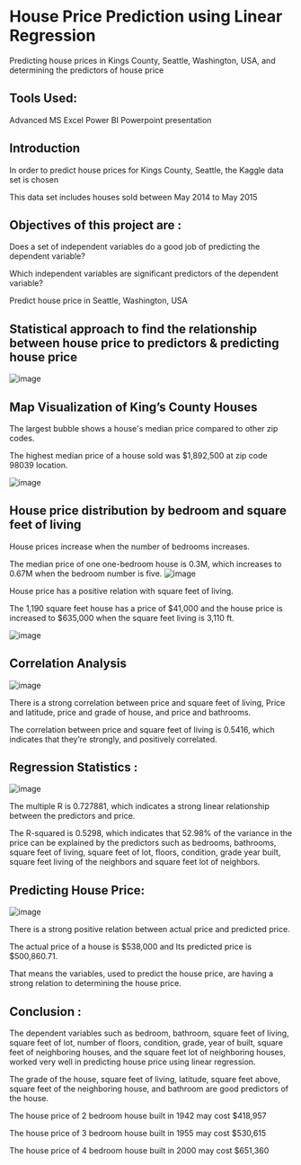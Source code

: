 # House Price Prediction using Linear Regression


Predicting  house prices in Kings County, Seattle, Washington, USA, and determining the predictors of house price

## Tools Used:

Advanced MS Excel
Power BI
Powerpoint presentation


## Introduction

In order to predict house prices for Kings County, Seattle, the Kaggle  data set is chosen 

This data set includes houses sold between May 2014 to May 2015

## Objectives of this project are :
Does a set of independent variables do a good job of predicting the dependent variable?

Which independent variables are significant predictors of the dependent variable?

Predict house price in Seattle, Washington, USA

## Statistical approach to find the relationship between house price  to predictors  & predicting house price 

![image](https://github.com/ligiraj/Capstone-1/assets/92734281/86d92543-4d29-4fbc-aacc-1d3f101efe8a)

## Map Visualization of King’s County Houses 

The largest bubble shows a house's median price compared to other zip codes.

The highest median price of a house sold was $1,892,500 at zip code 98039 location.



  ![image](https://github.com/ligiraj/Capstone-1/assets/92734281/9c16e216-ffe4-4507-b49b-993751ecc85d)
## House price distribution by bedroom and square feet of living
House prices increase when the number of bedrooms increases.

The median price of one one-bedroom house is 0.3M, which increases to 0.67M when the bedroom number is five.
![image](https://github.com/user-attachments/assets/9d2d35ec-b42c-491c-b4e0-75cf23c98df4)

House price  has a positive relation with square feet of living. 

The 1,190 square feet house has a price of $41,000 and the house price is increased to $635,000 when the square feet living is 3,110 ft.

![image](https://github.com/user-attachments/assets/c74a9986-8ae0-4afc-b7c3-7c940051370c)
## Correlation Analysis
![image](https://github.com/user-attachments/assets/71f93fcd-fe26-47be-bb0c-1b64b8b3f21d)

There is a strong correlation between price and square feet of living, Price and latitude, price and grade of house, and price and bathrooms.

The correlation between price and square feet of living is  0.5416, which indicates that they’re strongly, and positively correlated.
## Regression Statistics :


![image](https://github.com/user-attachments/assets/e5003271-0248-48cc-8e3c-77e2189c7529) 

The multiple R is 0.727881, which indicates a strong linear relationship between the predictors and price.

The R-squared is 0.5298, which indicates that 52.98% of the variance in the price can be explained by the predictors such as bedrooms, bathrooms, square feet of living, square feet of lot, floors, condition, grade year built, square feet living of the neighbors and square feet lot of neighbors.

## Predicting House Price:


![image](https://github.com/user-attachments/assets/b29680f6-b099-4138-acf2-73c9eaf38ac0) 

There is a strong positive relation between actual price and predicted price.

The actual price of a house is $538,000 and Its predicted price is $500,860.71.

That means the variables, used to predict the house price, are having a strong relation to determining the house price.

## Conclusion :
The dependent variables such as bedroom, bathroom, square feet of living, square feet of lot, number of floors, condition, grade, year of built, square feet of neighboring houses, and the square feet lot of neighboring houses, worked very well in predicting house price using linear regression.

The grade of the house, square feet of living, latitude, square feet above, square feet of the neighboring house, and bathroom are good predictors of the house.

The house price of 2 bedroom house built in 1942 may cost $418,957

The house price of 3 bedroom house built in 1955 may cost $530,615


The house price of 4 bedroom house built in 2000 may cost $651,360








  




  














  



